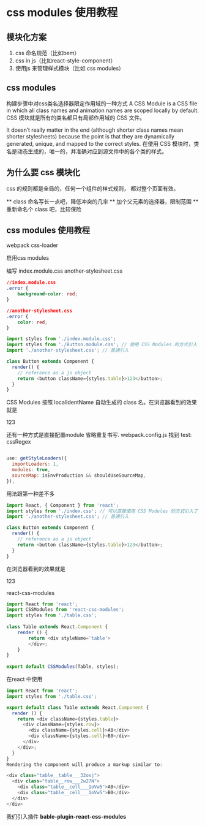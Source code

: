 # css modules 使用教程

## 模块化方案

1. css 命名规范（比如bem）
2. css in js（比如react-style-component）
3. 使用js 来管理样式模块（比如 css modules）

## css modules

  构建步骤中对css类名选择器限定作用域的一种方式
  A CSS Module is a CSS file in which all class names and animation names are scoped locally by default. CSS 模块就是所有的类名都只有局部作用域的 CSS 文件。

  It doesn’t really matter in the end (although shorter class names mean shorter stylesheets) because the point is that they are dynamically generated, unique, and mapped to the correct styles. 在使用 CSS 模块时，类名是动态生成的，唯一的，并准确对应到源文件中的各个类的样式。

## 为什么要 css 模块化
  css 的规则都是全局的，任何一个组件的样式规则， 都对整个页面有效。

** class 命名写长一点吧，降低冲突的几率
** 加个父元素的选择器，限制范围
** 重新命名个 class 吧，比较保险



## css modules 使用教程

webpack css-loader

启用css modules

编写 index.module.css another-stylesheet.css

```css
//index.module.css
.error {
    background-color: red;
}

//another-stylesheet.css
.error {
    color: red;
}
```

```js
import styles from './index.module.css';
import styles from './Button.module.css'; // 使用 CSS Modules 的方式引入
import './another-stylesheet.css'; // 普通引入

class Button extends Component {
  render() {
    // reference as a js object
    return <button className={styles.table}>123</button>;
  }
}
```

 CSS Modules 按照 localIdentName 自动生成的 class 名。在浏览器看到的效果就是<div class="login_table__a7lac">123</div>

还有一种方式是直接配置module 省略重复书写. webpack.config.js 找到 test: cssRegex

```js

use: getStyleLoaders({
  importLoaders: 1,
  modules: true,
  sourceMap: isEnvProduction && shouldUseSourceMap,
}),

```

用法跟第一种差不多

```js
import React, { Component } from 'react';
import styles from './index.css'; // 可以直接使用 CSS Modules 的方式引入了
import './another-stylesheet.css'; // 普通引入

class Button extends Component {
  render() {
    // reference as a js object
    return <button className={styles.table}>123</button>;
  }
}

```

在浏览器看到的效果就是<div class="ZAzDthWpQaZdGQMixKXL9">123</div>

 react-css-modules

```js
import React from 'react';
import CSSModules from 'react-css-modules';
import styles from './table.css';
 
class Table extends React.Component {
    render () {
        return <div styleName='table'>
        </div>;
    }
}
 
export default CSSModules(Table, styles);

```
在react 中使用

```js
import React from 'react';
import styles from './table.css';

export default class Table extends React.Component {
  render () {
    return <div className={styles.table}>
      <div className={styles.row}>
        <div className={styles.cell}>A0</div>
        <div className={styles.cell}>B0</div>
      </div>
    </div>;
  }
}
Rendering the component will produce a markup similar to:

<div class="table__table___32osj">
  <div class="table__row___2w27N">
    <div class="table__cell___1oVw5">A0</div>
    <div class="table__cell___1oVw5">B0</div>
  </div>
</div>
```

我们引入插件 **bable-plugin-react-css-modules**

```js


```
